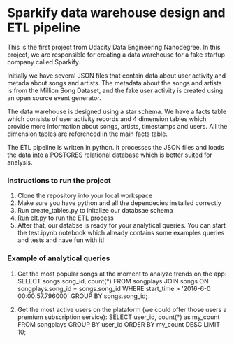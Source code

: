 # Sparkify data warehouse design and ETL pipeline

This is the first project from Udacity Data Engineering Nanodegree. In this project, we are responsible for creating a data warehouse for a fake startup company called Sparkify.

Initially we have several JSON files that contain data about user activity and metada about songs and artists. The metadata about the songs and artists is from the Million Song Dataset, and the fake user activity is created using an open source event generator.

The data warehouse is designed using a star schema. We have a facts table which consists of user activity records and 4 dimension tables which provide more information about songs, artists, timestamps and users. All the dimension tables are referenced in the main facts table.

The ETL pipeline is written in python. It processes the JSON files and loads the data into a POSTGRES relational database which is better suited for analysis.

### Instructions to run the project

1. Clone the repository into your local workspace
2. Make sure you have python and all the dependecies installed correctly
3. Run create_tables.py to initalize our databsae schema
4. Run elt.py to run the ETL process 
5. After that, our databse is ready for your analytical queries. You can start the test.ipynb notebook which already contains some examples queries and tests and have fun with it!

### Example of analytical queries

1. Get the most popular songs at the moment to analyze trends on the app: 
SELECT songs.song_id, count(*) FROM songplays JOIN songs ON songplays.song_id = songs.song_id WHERE start_time > '2016-6-0 00:00:57.796000' GROUP BY songs.song_id;

2. Get the most active users on the plataform (we could offer those users a premium subscription service): 
SELECT user_id, count(*) as my_count FROM songplays GROUP BY user_id ORDER BY my_count DESC LIMIT 10;